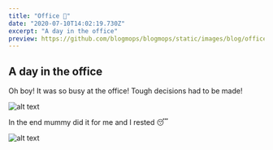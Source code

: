```yaml
---
title: "Office 💼"
date: "2020-07-10T14:02:19.730Z"
excerpt: "A day in the office"
preview: https://github.com/blogmops/blogmops/static/images/blog/office/office001.webp
---
```


## A day in the office

Oh boy! It was so busy at the office! Tough decisions had to be made!

![alt text](/images/blog/office/office001.webp "Pug in front of a computer.")

In the end mummy did it for me and I rested 😴

![alt text](/images/blog/office/office002.webp "Pug is sleeping.")
